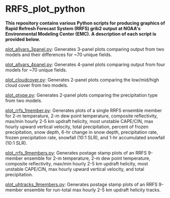 # RRFS_plot_python

**This repository contains various Python scripts for producing graphics of Rapid Refresh Forecast System (RRFS) grib2 output at NOAA's Environmental Modeling Center (EMC).  A description of each script is provided below.**

<ins>plot_allvars_3panel.py</ins>: Generates 3-panel plots comparing output from two models and their differences for ~70 unique fields.

<ins>plot_allvars_4panel.py</ins>: Generates 4-panel plots comparing output from four models for ~70 unique fields.

<ins>plot_cloudcover.py</ins>: Generates 2-panel plots comparing the low/mid/high cloud cover from two models.

<ins>plot_ptype.py</ins>: Generates 2-panel plots comparing the precipitation type from two models.

<ins>plot_rrfs_1member.py</ins>: Generates plots of a single RRFS ensemble member for 2-m temperature, 2-m dew point temperature, composite reflectivity, max/min hourly 2-5 km updraft helicity, most unstable CAPE/CIN, max hourly upward vertical velocity, total precipitation, percent of frozen precipitation, snow depth, 6-hr change in snow depth, precipitation rate, frozen precipitation rate, snowfall (10:1 SLR), and 1-hr accumulated snowfall (10:1 SLR).

<ins>plot_rrfs_9members.py</ins>: Generates postage stamp plots of an RRFS 9-member ensemble for 2-m temperature, 2-m dew point temperature, composite reflectivity, max/min hourly 2-5 km updraft helicity, most unstable CAPE/CIN, max hourly upward vertical velocity, and total precipitation.

<ins>plot_uhtracks_9members.py</ins>: Generates postage stamp plots of an RRFS 9-member ensemble for run-total max hourly 2-5 km updraft helicity tracks.

